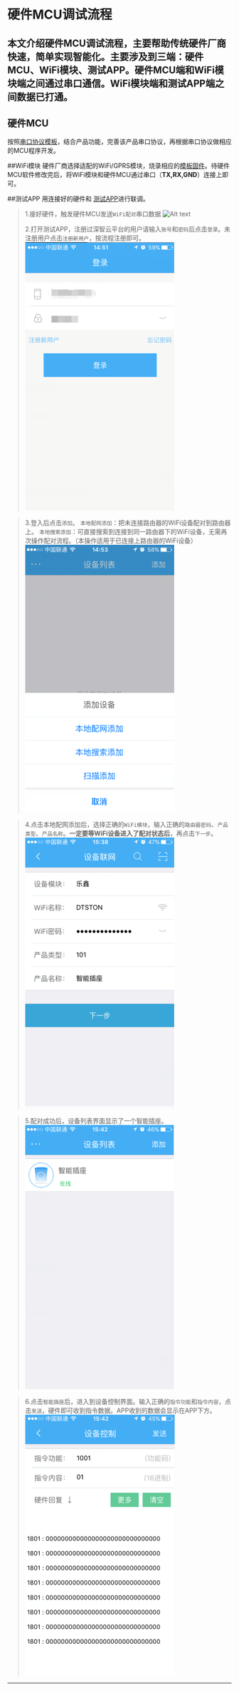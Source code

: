 # 硬件MCU调试流程 
本文介绍硬件MCU调试流程，主要帮助传统硬件厂商快速，简单实现智能化。主要涉及到三端：硬件MCU、WiFi模块、测试APP。硬件MCU端和WiFi模块端之间通过串口通信。WiFi模块端和测试APP端之间数据已打通。
 ------------------- 
 
## 硬件MCU
按照[串口协议模板](assist.dtston.com/sdk/Embedded/D+mcu_1.7.doc )，结合产品功能，完善该产品串口协议，再根据串口协议做相应的MCU程序开发。

##WiFi模块
硬件厂商选择适配的WiFi/GPRS模块，烧录相应的[模板固件](assist.dtston.com/sdk/Embedded/D+mcu_1.7.doc )。待硬件MCU软件修改完后，将WiFi模块和硬件MCU通过串口（**TX,RX,GND**）连接上即可。

##测试APP 
用连接好的硬件和 [测试APP](assist.dtston.com/sdk/android/sdk_demo_1.3.2.apk )进行联调。
> 1.接好硬件，触发硬件MCU发送`WiFi配对`串口数据
>  ![Alt text](./1498554513567.png)
>  
> 2.打开测试APP，注册过深智云平台的用户请输入`账号`和`密码`后点击`登录`。未注册用户点击`注册新用户`，按流程注册即可。
>  ![Alt text](/assets/imgs/1498555135660.png)




> 3.登入后点击`添加`。
  `本地配网添加`：把未连接路由器的WiFi设备配对到路由器上。
  `本地搜索添加`：可直接搜索到连接到同一路由器下的WiFi设备，无需再次操作配对流程。（本操作适用于已连接上路由器的WiFi设备）
>    ![Alt text](/assets/imgs/1498555188519.png)



> 4.点击本地配网添加后，选择正确的`WiFi模块`，输入正确的`路由器密码`、`产品类型`、`产品名称`。**一定要等WiFi设备进入了配对状态后**，再点击`下一步`。
>    ![Alt text](/assets/imgs/1498555232140.png)





>5.配对成功后，设备列表界面显示了一个智能插座。
>   ![Alt text](/assets/imgs/1498555270798.png)

>6.点击`智能插座`后，进入到设备控制界面。输入正确的`指令功能`和`指令内容`，点击`发送`，硬件即可收到指令数据。APP收到的数据会显示在APP下方。
>   ![Alt text](/assets/imgs/1498555297335.png)












 ------------------- 


